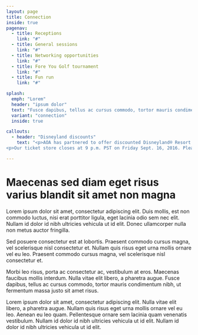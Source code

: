```yaml
---
layout: page
title: Connection
inside: true
pagenav:
  - title: Receptions
    link: "#"
  - title: General sessions
    link: "#"
  - title: Networking opportunities
    link: "#"
  - title: Fore You Golf tournament
    link: "#"
  - title: Fun run
    link: "#"

splash:
  emph: "Lorem"
  header: "ipsum dolor" 
  text: "Fusce dapibus, tellus ac cursus commodo, tortor mauris condimentum nibh, ut fermentum massa justo sit amet risus."
  variant: "connection"
  inside: true

callouts:
  - header: "Disneyland discounts"
    text: "<p>AOA has partnered to offer discounted Disneyland® Resort Theme Park tickets. These special ticket prices are not available once you arrive at the Resort.</p>
<p>Our ticket store closes at 9 p.m. PST on Friday Sept. 16, 2016. Please check your attendee confirmation email for information about where to purchase discounted tickets.</p>"

---
```

# Maecenas sed diam eget risus varius blandit sit amet non magna

Lorem ipsum dolor sit amet, consectetur adipiscing elit. Duis mollis, est non commodo luctus, nisi erat porttitor ligula, eget lacinia odio sem nec elit. Nullam id dolor id nibh ultricies vehicula ut id elit. Donec ullamcorper nulla non metus auctor fringilla.

Sed posuere consectetur est at lobortis. Praesent commodo cursus magna, vel scelerisque nisl consectetur et. Nullam quis risus eget urna mollis ornare vel eu leo. Praesent commodo cursus magna, vel scelerisque nisl consectetur et.

Morbi leo risus, porta ac consectetur ac, vestibulum at eros. Maecenas faucibus mollis interdum. Nulla vitae elit libero, a pharetra augue. Fusce dapibus, tellus ac cursus commodo, tortor mauris condimentum nibh, ut fermentum massa justo sit amet risus.

Lorem ipsum dolor sit amet, consectetur adipiscing elit. Nulla vitae elit libero, a pharetra augue. Nullam quis risus eget urna mollis ornare vel eu leo. Aenean eu leo quam. Pellentesque ornare sem lacinia quam venenatis vestibulum. Nullam id dolor id nibh ultricies vehicula ut id elit. Nullam id dolor id nibh ultricies vehicula ut id elit.
